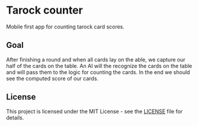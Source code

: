 # Tarock counter

Mobile first app for counting tarock card scores.

## Goal

After finishing a round and when all cards lay on the able, we capture our half of the cards on the table.
An AI will the recognize the cards on the table and will pass them to the logic for counting the cards.
In the end we should see the computed score of our cards.

## License

This project is licensed under the MIT License - see the [LICENSE](LICENSE) file for details.

